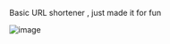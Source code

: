 Basic URL shortener , just made it for fun 

![image](https://github.com/user-attachments/assets/940ff55c-f30d-476c-b235-d442d1faf7d5)
